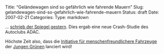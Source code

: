 Title: “Geländewagen sind so gefährlich wie fahrende Mauern”
Slug: gelandewagen-sind-so-gefahrlich-wie-fahrende-mauern
Status: draft
Date: 2007-02-21
Categories:
Type: markdown

... [schrieb der Spiegel gestern](http://www.spiegel.de/auto/aktuell/0,1518,467437,00.html). Dies ergab eine neue Crash-Studie des Autoclubs ADAC.

Höchste Zeit also, dass die [Initiative für menschenfreundlichere Fahrzeuge](http://www.menschenfreundlicher.ch/) der [Jungen Grünen](http://www.jungegruene.ch/) lanciert wird!
